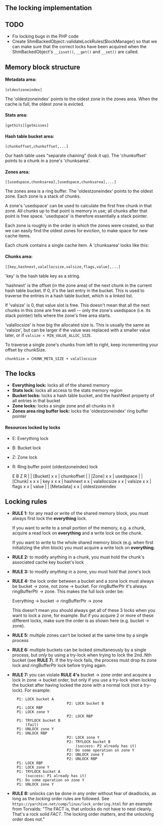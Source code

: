 The locking implementation
--------------------------

## TODO

- Fix locking bugs in the PHP code
- Create ShmBackedObject::validateLockRules($lockManager) so that we can make sure that the correct locks have been acquired when the ShmBackedObject's `__isset()`, `__get()` and `__set()` are called.


## Memory block structure

#### Metadata area:

    [oldestzoneindex]

The 'oldestzoneindex' points to the oldest zone in the zones area.
When the cache is full, the oldest zone is evicted.

#### Stats area:

    [gethits][getmisses]

#### Hash table bucket area:

    [chunkoffset,chunkoffset,...]

Our hash table uses "separate chaining" (look it up). The 'chunkoffset'
points to a chunk in a zone's 'chunksarea'.

#### Zones area:

    [[usedspace,chunksarea],[usedspace,chunksarea],...]

The zones area is a ring buffer. The 'oldestzoneindex' points to
the oldest zone. Each zone is a stack of chunks.

A zone's 'usedspace' can be used to calculate the first free chunk in
that zone. All chunks up to that point is memory in use; all chunks
after that point is free space. 'usedspace' is therefore essentially
a stack pointer.

Each zone is roughly in the order in which the zones were created, so
that we can easily find the oldest zones for eviction, to make space for
new cache items.

Each chunk contains a single cache item. A 'chunksarea' looks like this:

#### Chunks area:

    [[key,hashnext,valallocsize,valsize,flags,value],...]

'key' is the hash table key as a string.

'hashnext' is the offset (in the zone area) of the next chunk in
the current hash table bucket. If 0, it's the last entry in the bucket.
This is used to traverse the entries in a hash table bucket, which is
a linked list.

If 'valsize' is 0, that value slot is free. This doesn't mean that all
the next chunks in this zone are free as well -- only the zone's usedspace
(i.e. its stack pointer) tells where the zone's free area starts.

'valallocsize' is how big the allocated size is. This is usually the
same as 'valsize', but can be larger if the value was replaced with
a smaller value later, or if `valsize < MIN_VALUE_ALLOC_SIZE`.

To traverse a single zone's chunks from left to right, keep incrementing
your offset by chunkSize.

`chunkSize = CHUNK_META_SIZE + valallocsize`


## The locks

- __Everything lock:__
  locks all of the shared memory
- __Stats lock:__
  locks all access to the stats memory region
- __Bucket locks:__
  locks a hash table bucket, and the hashNext property of all entries in that bucket
- __Zone locks:__
  locks a single zone and all chunks in it
- __Zones area ring buffer lock:__
  locks the 'oldestzoneindex' ring buffer pointer

#### Resources locked by locks

- E: Everything lock
- B: Bucket lock
- Z: Zone lock
- R: Ring buffer point (oldestzoneindex) lock


    E B Z R |
            | [Bucket]
    x x     | chunkoffset
            |
            | [Zone]
    x   x   | usedspace
            |
            | [Chunk]
    x x x   | key
    x x x   | hashnext
    x   x   | valallocsize
    x   x   | valsize
    x   x   | flags
    x   x   | value
            |
            | [Metadata]
    x     x | oldestzoneindex


## Locking rules

- __RULE 1:__
  for any read or write of the shared memory block, you must always first lock
  the __everything__ lock.

  If you want to write to a small portion of the memory, e.g. a chunk, acquire
  a read lock on __everything__ and a write lock on the chunk.

  If you want to write to the whole shared memory block (e.g. when first
  initializing the shm block) you must acquire a write lock on __everything__.

- __RULE 2:__
  to modify anything in a chunk, you must hold the chunk's associated cache key
  bucket's lock

- __RULE 3:__ to modify _anything_ in a zone, you must hold that zone's lock

- __RULE 4:__ the lock order between a bucket and a zone lock must always be
  bucket -> zone, not zone -> bucket. For ringBufferPtr it's always
  ringBufferPtr -> zone. This makes the full lock order be:

  Everything -> bucket -> ringBufferPtr -> zone

  This doesn't mean you should always get all of these 3 locks when you want to
  lock a zone, for example. But if you acquire 2 or more of these different
  locks, make sure the order is as shown here (e.g. bucket -> zone).

- __RULE 5:__ multiple zones can't be locked at the same time by a single process

- __RULE 6:__ multiple buckets can be locked simultaneously by a single process,
  but _only_ by using a try-lock when trying to lock the 2nd..Nth bucket (see
  **RULE 7**). If the try-lock fails, the process must drop its zone lock and
  ringBufferPtr lock before trying again.

- __RULE 7:__ you can violate **RULE 4's** bucket -> zone order and acquire a lock
  in zone -> bucket order, but only if you use a try-lock when locking the bucket
  after having locked the zone with a normal lock (not a try-lock). For example:

        P1: LOCK bucket A
                               P2: LOCK bucket B
        P1: LOCK RBP
        P1: LOCK zone Y
                               P2: LOCK RBP
        P1: TRYLOCK bucket B
            (fail)
        P1: UNLOCK zone Y
        P1: UNLOCK RBP
                               P2: LOCK zone Y
                               P2: TRYLOCK bucket B
                                   (success: P2 already has it)
                               P2: Do some operation on zone Y
                               P2: UNLOCK zone Y
                               P2: UNLOCK RBP
        P1: LOCK RBP
        P1: LOCK zone Y
        P1: TRYLOCK bucket A
            (success: P1 already has it)
        P1: Do some operation on zone Y
        P1: UNLOCK zone Y

- __RULE 8:__ unlocks can be done in any order without fear of deadlocks, as
  long as the _locking_ order rules are followed. See
  `https://yarchive.net/comp/linux/lock_ordering.html` for an example from
  Torvalds: "The FACT is, that unlocks do not have to nest cleanly. That's
  a rock solid *FACT*. The locking order matters, and the unlocking order does not."


